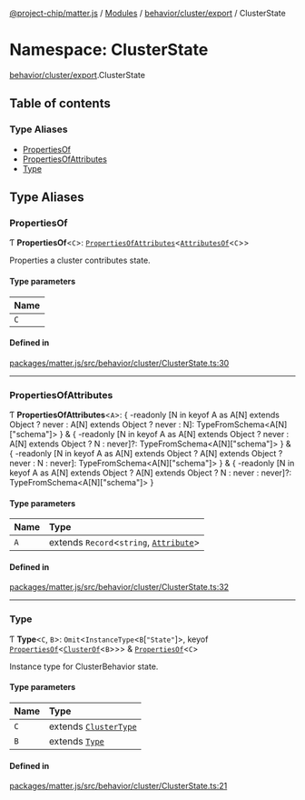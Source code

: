 [@project-chip/matter.js](../README.md) / [Modules](../modules.md) / [behavior/cluster/export](behavior_cluster_export.md) / ClusterState

# Namespace: ClusterState

[behavior/cluster/export](behavior_cluster_export.md).ClusterState

## Table of contents

### Type Aliases

- [PropertiesOf](behavior_cluster_export.ClusterState.md#propertiesof)
- [PropertiesOfAttributes](behavior_cluster_export.ClusterState.md#propertiesofattributes)
- [Type](behavior_cluster_export.ClusterState.md#type)

## Type Aliases

### PropertiesOf

Ƭ **PropertiesOf**\<`C`\>: [`PropertiesOfAttributes`](behavior_cluster_export.ClusterState.md#propertiesofattributes)\<[`AttributesOf`](cluster_export.ClusterType.md#attributesof)\<`C`\>\>

Properties a cluster contributes state.

#### Type parameters

| Name |
| :------ |
| `C` |

#### Defined in

[packages/matter.js/src/behavior/cluster/ClusterState.ts:30](https://github.com/project-chip/matter.js/blob/904d0c9b952b91f28a21803759c5e5c66ee4d272/packages/matter.js/src/behavior/cluster/ClusterState.ts#L30)

___

### PropertiesOfAttributes

Ƭ **PropertiesOfAttributes**\<`A`\>: \{ -readonly [N in keyof A as A[N] extends Object ? never : A[N] extends Object ? never : N]: TypeFromSchema\<A[N]["schema"]\> } & \{ -readonly [N in keyof A as A[N] extends Object ? never : A[N] extends Object ? N : never]?: TypeFromSchema\<A[N]["schema"]\> } & \{ -readonly [N in keyof A as A[N] extends Object ? A[N] extends Object ? never : N : never]: TypeFromSchema\<A[N]["schema"]\> } & \{ -readonly [N in keyof A as A[N] extends Object ? A[N] extends Object ? N : never : never]?: TypeFromSchema\<A[N]["schema"]\> }

#### Type parameters

| Name | Type |
| :------ | :------ |
| `A` | extends `Record`\<`string`, [`Attribute`](cluster_export.ClusterType.md#attribute)\> |

#### Defined in

[packages/matter.js/src/behavior/cluster/ClusterState.ts:32](https://github.com/project-chip/matter.js/blob/904d0c9b952b91f28a21803759c5e5c66ee4d272/packages/matter.js/src/behavior/cluster/ClusterState.ts#L32)

___

### Type

Ƭ **Type**\<`C`, `B`\>: `Omit`\<`InstanceType`\<`B`[``"State"``]\>, keyof [`PropertiesOf`](behavior_cluster_export.ClusterState.md#propertiesof)\<[`ClusterOf`](behavior_cluster_export.md#clusterof)\<`B`\>\>\> & [`PropertiesOf`](behavior_cluster_export.ClusterState.md#propertiesof)\<`C`\>

Instance type for ClusterBehavior state.

#### Type parameters

| Name | Type |
| :------ | :------ |
| `C` | extends [`ClusterType`](../interfaces/cluster_export.ClusterType-1.md) |
| `B` | extends [`Type`](../interfaces/behavior_export.Behavior.Type.md) |

#### Defined in

[packages/matter.js/src/behavior/cluster/ClusterState.ts:21](https://github.com/project-chip/matter.js/blob/904d0c9b952b91f28a21803759c5e5c66ee4d272/packages/matter.js/src/behavior/cluster/ClusterState.ts#L21)
